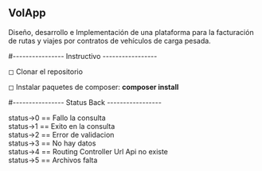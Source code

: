 ## VolApp

Diseño, desarrollo e Implementación de una plataforma para la facturación de rutas y viajes por contratos de vehículos de carga pesada. <br>

#---------------- Instructivo ----------------- <br>

◻ Clonar el repositorio

◻ Instalar paquetes de composer: **composer install**

#---------------- Status Back ----------------- <br>

status->0 == Fallo la consulta <br>
status->1 == Exito en la consulta <br>
status->2 == Error de validacion <br>
status->3 == No hay datos <br>
status->4 == Routing Controller Url Api no existe <br>
status->5 == Archivos falta <br>
